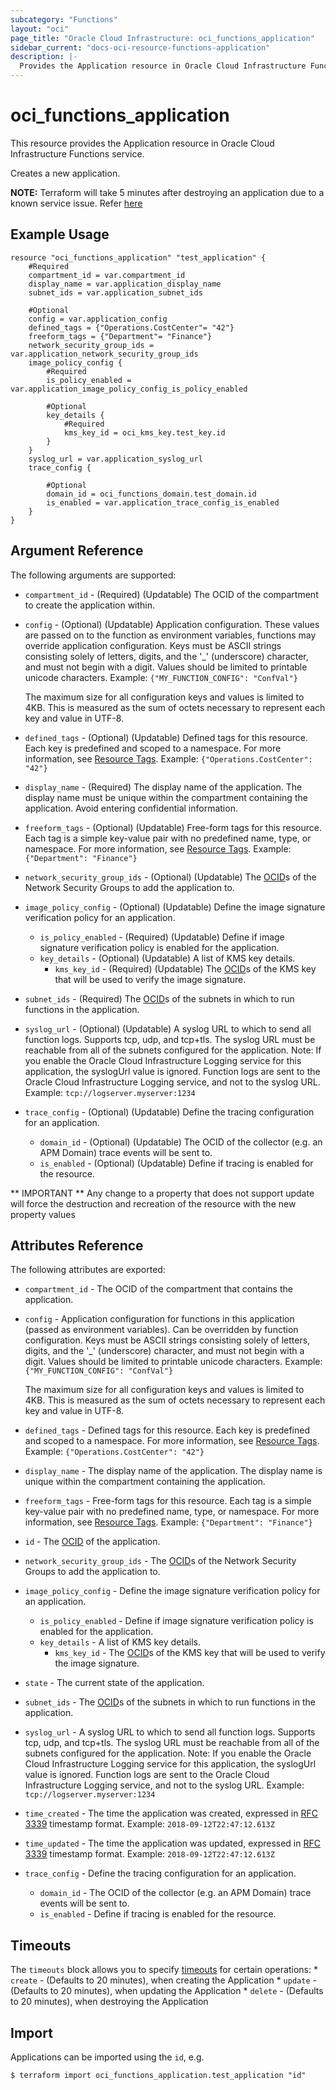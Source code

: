 ```yaml
---
subcategory: "Functions"
layout: "oci"
page_title: "Oracle Cloud Infrastructure: oci_functions_application"
sidebar_current: "docs-oci-resource-functions-application"
description: |-
  Provides the Application resource in Oracle Cloud Infrastructure Functions service
---
```


# oci_functions_application
This resource provides the Application resource in Oracle Cloud Infrastructure Functions service.

Creates a new application.

**NOTE:** Terraform will take 5 minutes after destroying an application due to a known service issue. Refer [here](https://docs.cloud.oracle.com/iaas/Content/Functions/Tasks/functionsdeleting.htm)

## Example Usage

```hcl
resource "oci_functions_application" "test_application" {
	#Required
	compartment_id = var.compartment_id
	display_name = var.application_display_name
	subnet_ids = var.application_subnet_ids

	#Optional
	config = var.application_config
	defined_tags = {"Operations.CostCenter"= "42"}
	freeform_tags = {"Department"= "Finance"}
	network_security_group_ids = var.application_network_security_group_ids
	image_policy_config {
		#Required
		is_policy_enabled = var.application_image_policy_config_is_policy_enabled

		#Optional
		key_details {
			#Required
			kms_key_id = oci_kms_key.test_key.id
		}
	}
	syslog_url = var.application_syslog_url
	trace_config {

		#Optional
		domain_id = oci_functions_domain.test_domain.id
		is_enabled = var.application_trace_config_is_enabled
	}
}
```

## Argument Reference

The following arguments are supported:

* `compartment_id` - (Required) (Updatable) The OCID of the compartment to create the application within. 
* `config` - (Optional) (Updatable) Application configuration. These values are passed on to the function as environment variables, functions may override application configuration. Keys must be ASCII strings consisting solely of letters, digits, and the '_' (underscore) character, and must not begin with a digit. Values should be limited to printable unicode characters.  Example: `{"MY_FUNCTION_CONFIG": "ConfVal"}`

    The maximum size for all configuration keys and values is limited to 4KB. This is measured as the sum of octets necessary to represent each key and value in UTF-8. 
* `defined_tags` - (Optional) (Updatable) Defined tags for this resource. Each key is predefined and scoped to a namespace. For more information, see [Resource Tags](https://docs.cloud.oracle.com/iaas/Content/General/Concepts/resourcetags.htm).  Example: `{"Operations.CostCenter": "42"}` 
* `display_name` - (Required) The display name of the application. The display name must be unique within the compartment containing the application. Avoid entering confidential information. 
* `freeform_tags` - (Optional) (Updatable) Free-form tags for this resource. Each tag is a simple key-value pair with no predefined name, type, or namespace. For more information, see [Resource Tags](https://docs.cloud.oracle.com/iaas/Content/General/Concepts/resourcetags.htm).  Example: `{"Department": "Finance"}`
* `network_security_group_ids` - (Optional) (Updatable) The [OCID](https://docs.cloud.oracle.com/iaas/Content/General/Concepts/identifiers.htm)s of the Network Security Groups to add the application to.
* `image_policy_config` - (Optional) (Updatable) Define the image signature verification policy for an application. 
    * `is_policy_enabled` - (Required) (Updatable) Define if image signature verification policy is enabled for the application. 
    * `key_details` - (Optional) (Updatable) A list of KMS key details.
        * `kms_key_id` - (Required) (Updatable) The [OCID](https://docs.cloud.oracle.com/iaas/Content/General/Concepts/identifiers.htm)s of the KMS key that will be used to verify the image signature. 
* `subnet_ids` - (Required) The [OCID](https://docs.cloud.oracle.com/iaas/Content/General/Concepts/identifiers.htm)s of the subnets in which to run functions in the application. 
* `syslog_url` - (Optional) (Updatable) A syslog URL to which to send all function logs. Supports tcp, udp, and tcp+tls. The syslog URL must be reachable from all of the subnets configured for the application. Note: If you enable the Oracle Cloud Infrastructure Logging service for this application, the syslogUrl value is ignored. Function logs are sent to the Oracle Cloud Infrastructure Logging service, and not to the syslog URL.  Example: `tcp://logserver.myserver:1234` 
* `trace_config` - (Optional) (Updatable) Define the tracing configuration for an application. 
    * `domain_id` - (Optional) (Updatable) The OCID of the collector (e.g. an APM Domain) trace events will be sent to.  
    * `is_enabled` - (Optional) (Updatable) Define if tracing is enabled for the resource. 


** IMPORTANT **
Any change to a property that does not support update will force the destruction and recreation of the resource with the new property values

## Attributes Reference

The following attributes are exported:

* `compartment_id` - The OCID of the compartment that contains the application. 
* `config` - Application configuration for functions in this application (passed as environment variables). Can be overridden by function configuration. Keys must be ASCII strings consisting solely of letters, digits, and the '_' (underscore) character, and must not begin with a digit. Values should be limited to printable unicode characters.  Example: `{"MY_FUNCTION_CONFIG": "ConfVal"}`

    The maximum size for all configuration keys and values is limited to 4KB. This is measured as the sum of octets necessary to represent each key and value in UTF-8. 
* `defined_tags` - Defined tags for this resource. Each key is predefined and scoped to a namespace. For more information, see [Resource Tags](https://docs.cloud.oracle.com/iaas/Content/General/Concepts/resourcetags.htm).  Example: `{"Operations.CostCenter": "42"}` 
* `display_name` - The display name of the application. The display name is unique within the compartment containing the application. 
* `freeform_tags` - Free-form tags for this resource. Each tag is a simple key-value pair with no predefined name, type, or namespace. For more information, see [Resource Tags](https://docs.cloud.oracle.com/iaas/Content/General/Concepts/resourcetags.htm).  Example: `{"Department": "Finance"}` 
* `id` - The [OCID](https://docs.cloud.oracle.com/iaas/Content/General/Concepts/identifiers.htm) of the application. 
* `network_security_group_ids` - The [OCID](https://docs.cloud.oracle.com/iaas/Content/General/Concepts/identifiers.htm)s of the Network Security Groups to add the application to.
* `image_policy_config` - Define the image signature verification policy for an application. 
    * `is_policy_enabled` - Define if image signature verification policy is enabled for the application. 
    * `key_details` - A list of KMS key details.
        * `kms_key_id` - The [OCID](https://docs.cloud.oracle.com/iaas/Content/General/Concepts/identifiers.htm)s of the KMS key that will be used to verify the image signature. 
* `state` - The current state of the application. 
* `subnet_ids` - The [OCID](https://docs.cloud.oracle.com/iaas/Content/General/Concepts/identifiers.htm)s of the subnets in which to run functions in the application. 
* `syslog_url` - A syslog URL to which to send all function logs. Supports tcp, udp, and tcp+tls. The syslog URL must be reachable from all of the subnets configured for the application. Note: If you enable the Oracle Cloud Infrastructure Logging service for this application, the syslogUrl value is ignored. Function logs are sent to the Oracle Cloud Infrastructure Logging service, and not to the syslog URL.  Example: `tcp://logserver.myserver:1234` 
* `time_created` - The time the application was created, expressed in [RFC 3339](https://tools.ietf.org/html/rfc3339) timestamp format.  Example: `2018-09-12T22:47:12.613Z` 
* `time_updated` - The time the application was updated, expressed in [RFC 3339](https://tools.ietf.org/html/rfc3339) timestamp format. Example: `2018-09-12T22:47:12.613Z` 
* `trace_config` - Define the tracing configuration for an application. 
    * `domain_id` - The OCID of the collector (e.g. an APM Domain) trace events will be sent to.  
    * `is_enabled` - Define if tracing is enabled for the resource. 

## Timeouts

The `timeouts` block allows you to specify [timeouts](https://registry.terraform.io/providers/oracle/oci/latest/docs/guides/changing_timeouts) for certain operations:
	* `create` - (Defaults to 20 minutes), when creating the Application
	* `update` - (Defaults to 20 minutes), when updating the Application
	* `delete` - (Defaults to 20 minutes), when destroying the Application


## Import

Applications can be imported using the `id`, e.g.

```
$ terraform import oci_functions_application.test_application "id"
```

